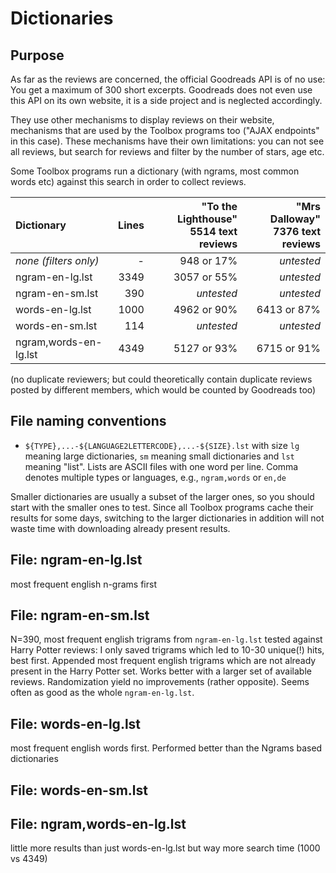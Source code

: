 # Dictionaries

## Purpose

As far as the reviews are concerned, the official Goodreads API is of no use:
You get a maximum of 300 short excerpts. Goodreads does not even use this API on
its own website, it is a side project and is neglected accordingly. 

They use other mechanisms to display reviews on their website, mechanisms that
are used by the Toolbox programs too ("AJAX endpoints" in this case). 
These mechanisms have their own limitations: you can not see all reviews, 
but search for reviews and filter by the number of stars, age etc.

Some Toolbox programs run a dictionary (with ngrams, most common words etc)
against this search in order to collect reviews.


| Dictionary             | Lines | "To the Lighthouse"<br>5514 text reviews | "Mrs Dalloway"<br>7376 text reviews |
|:-----------------------|------:|--------------------------:|---------------------:|
| _none (filters only)_  |     - | 948 or 17%                | _untested_
| ngram-en-lg.lst        |  3349 | 3057 or 55%               | _untested_
| ngram-en-sm.lst        |   390 | _untested_                | _untested_
| words-en-lg.lst        |  1000 | 4962 or 90%               | 6413 or 87%
| words-en-sm.lst        |   114 | _untested_                | _untested_
| ngram,words-en-lg.lst  |  4349 | 5127 or 93%               | 6715 or 91%


(no duplicate reviewers; but could theoretically contain duplicate reviews
posted by different members, which would be counted by Goodreads too)

    
## File naming conventions

- `${TYPE},...-${LANGUAGE2LETTERCODE},...-${SIZE}.lst` with size `lg` meaning large
  dictionaries, `sm` meaning small dictionaries and `lst` meaning "list".
  Lists are ASCII files with one word per line.
  Comma denotes multiple types or languages, e.g., `ngram,words` or `en,de`
  
Smaller dictionaries are usually a subset of the larger ones, so you should 
start with the smaller ones to test. Since all Toolbox programs cache their 
results for some days, switching to the larger dictionaries in addition 
will not waste time with downloading already present results.


## File: ngram-en-lg.lst

most frequent english n-grams first


## File: ngram-en-sm.lst

N=390, most frequent english trigrams from `ngram-en-lg.lst` tested against
Harry Potter reviews: I only saved trigrams which led to 10-30 unique(!) hits,
best first.  Appended most frequent english trigrams which are not already
present in the Harry Potter set.  Works better with a larger set of available
reviews.  Randomization yield no improvements (rather opposite). 
Seems often as good as the whole `ngram-en-lg.lst`.


## File: words-en-lg.lst

most frequent english words first.
Performed better than the Ngrams based dictionaries


## File: words-en-sm.lst


## File: ngram,words-en-lg.lst

little more results than just words-en-lg.lst
but way more search time (1000 vs 4349)

